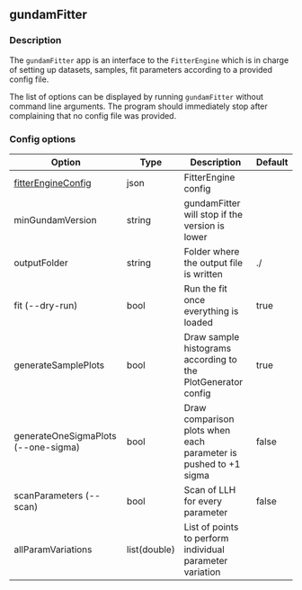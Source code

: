 ## gundamFitter

### Description

The `gundamFitter` app is an interface to the `FitterEngine` which is in charge
of setting up datasets, samples, fit parameters according to a provided config
file.

The list of options can be displayed by running `gundamFitter` without command
line arguments. The program should immediately stop after complaining that no
config file was provided.

### Config options

| Option                                                 | Type         | Description                                                     | Default |
|--------------------------------------------------------|--------------|-----------------------------------------------------------------|---------|
| [fitterEngineConfig](../configuration/FitterEngine.md) | json         | FitterEngine config                                             |         |
| minGundamVersion                                       | string       | gundamFitter will stop if the version is lower                  |         |
| outputFolder                                           | string       | Folder where the output file is written                         | ./      |
| fit (--dry-run)                                        | bool         | Run the fit once everything is loaded                           | true    |
| generateSamplePlots                                    | bool         | Draw sample histograms according to the PlotGenerator config    | true    |
| generateOneSigmaPlots (--one-sigma)                    | bool         | Draw comparison plots when each parameter is pushed to +1 sigma | false   |
| scanParameters (--scan)                                | bool         | Scan of LLH for every parameter                                 | false   |
| allParamVariations                                     | list(double) | List of points to perform individual parameter variation        |         |

